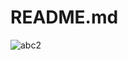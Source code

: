 # README.md
![abc2](https://user-images.githubusercontent.com/76676573/103253444-08bc7f00-49a3-11eb-88b0-6d358d589091.png "Скриншот работы программы")

